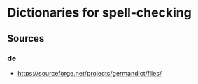 # Dictionaries for spell-checking

## Sources

### de

- <https://sourceforge.net/projects/germandict/files/>
